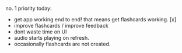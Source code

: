 no. 1 priority today:
- get app working end to end! that means get flashcards working. [x]
- improve flashcards / improve feedback 
- dont waste time on UI
- audio starts playing on refresh.
- occasionally flashcards are not created.